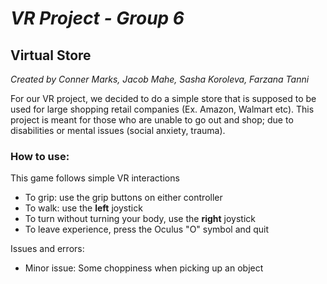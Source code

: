 # ***VR Project - Group 6***
## Virtual Store 

_Created by Conner Marks, Jacob Mahe, Sasha Koroleva, Farzana Tanni_

For our VR project, we decided to do a simple store that is supposed to be used for large shopping retail companies (Ex. Amazon, Walmart etc). This project is meant for those who are unable to go out and shop; due to disabilities or mental issues (social anxiety, trauma). 

### How to use:

This game follows simple VR interactions
- To grip: use the grip buttons on either controller
- To walk: use the **left** joystick
- To turn without turning your body, use the **right** joystick
- To leave experience, press the Oculus "O" symbol and quit

Issues and errors:
- Minor issue: Some choppiness when picking up an object

##
